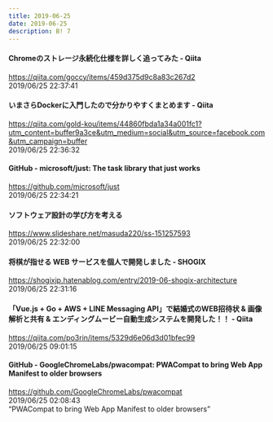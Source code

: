 ```yaml
---
title: 2019-06-25
date: 2019-06-25
description: B! 7
---
```


#### Chromeのストレージ永続化仕様を詳しく追ってみた - Qiita
https://qiita.com/goccy/items/459d375d9c8a83c267d2<br>
2019/06/25 22:37:41<br>


#### いまさらDockerに入門したので分かりやすくまとめます - Qiita
https://qiita.com/gold-kou/items/44860fbda1a34a001fc1?utm_content=buffer9a3ce&utm_medium=social&utm_source=facebook.com&utm_campaign=buffer<br>
2019/06/25 22:36:32<br>


#### GitHub - microsoft/just: The task library that just works
https://github.com/microsoft/just<br>
2019/06/25 22:34:21<br>


#### ソフトウェア設計の学び方を考える
https://www.slideshare.net/masuda220/ss-151257593<br>
2019/06/25 22:32:00<br>


#### 将棋が指せる WEB サービスを個人で開発しました - SHOGIX
https://shogixjp.hatenablog.com/entry/2019-06-shogix-architecture<br>
2019/06/25 22:31:16<br>


#### 「Vue.js + Go + AWS + LINE Messaging API」で結婚式のWEB招待状 &amp; 画像解析と共有 &amp; エンディングムービー自動生成システムを開発した！！ - Qiita
https://qiita.com/po3rin/items/5329d6e06d3d01bfec99<br>
2019/06/25 09:01:15<br>


#### GitHub - GoogleChromeLabs/pwacompat: PWACompat to bring Web App Manifest to older browsers
https://github.com/GoogleChromeLabs/pwacompat<br>
2019/06/25 02:08:43<br>
“PWACompat to bring Web App Manifest to older browsers”



